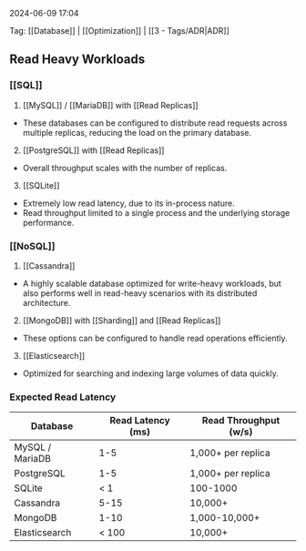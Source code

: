 
2024-06-09 17:04

Tag: [[Database]] | [[Optimization]] | [[3 - Tags/ADR|ADR]]

## Read Heavy Workloads

### [[SQL]]

1. [[MySQL]] / [[MariaDB]] with [[Read Replicas]]
- These databases can be configured to distribute read requests across multiple replicas, reducing the load on the primary database.

2. [[PostgreSQL]] with [[Read Replicas]]
- Overall throughput scales with the number of replicas.

3. [[SQLite]]
- Extremely low read latency, due to its in-process nature.
- Read throughput limited to a single process and the underlying storage performance.



### [[NoSQL]]

1. [[Cassandra]]
- A highly scalable database optimized for write-heavy workloads, but also performs well in read-heavy scenarios with its distributed architecture.

2. [[MongoDB]] with [[Sharding]] and [[Read Replicas]]
- These options can be configured to handle read operations efficiently.

3. [[Elasticsearch]]
- Optimized for searching and indexing large volumes of data quickly.


### Expected Read Latency

| Database | Read Latency (ms) | Read Throughput (w/s) |
| --------------- | --------------- | --------------- |
| MySQL / MariaDB | 1-5 | 1,000+ per replica  |
| PostgreSQL | 1-5 | 1,000+ per replica |
| SQLite | < 1 | 100-1000 |
| Cassandra | 5-15 | 10,000+ |
| MongoDB | 1-10 | 1,000-10,000+ |
| Elasticsearch | < 100 | 10,000+ |

